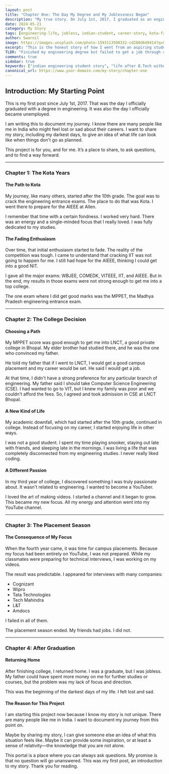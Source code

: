 ```yaml
---
layout: post
title: "Chapter One: The Day My Degree and My Joblessness Began"
description: "My true story. On July 1st, 2017, I graduated as an engineer without a job. This is the real account of my journey through Kota, college, and the hard reality I faced afterward."
date: 2024-05-21
category: My Story
tags: [engineering-life, jobless, indian-student, career-story, kota-factory, personal-journey]
author: Swarnil
image: https://images.unsplash.com/photo-1593113598332-cd288d649414?q=80&w=1920&auto=format&fit=crop # Image of a person on a journey
excerpt: "This is the honest story of how I went from an aspiring student in Kota to a distracted YouTuber in college, and finally, a B.Tech graduate with no campus placement. It’s for anyone who feels lost."
TLDR: "Finished my engineering degree but failed to get a job through campus placements. This is the real story of what happened and why I am starting this project."
comments: true
sidebar: true
keywords: ["indian engineering student story", "life after B.Tech without job", "campus placement failure", "real story of a student", "what to do after engineering in India", "Kota coaching experience"]
canonical_url: https://www.your-domain.com/my-story/chapter-one
---
```


## Introduction: My Starting Point

This is my first post since July 1st, 2017. That was the day I officially graduated with a degree in engineering. It was also the day I officially became unemployed.

I am writing this to document my journey. I know there are many people like me in India who might feel lost or sad about their careers. I want to share my story, including my darkest days, to give an idea of what life can look like when things don't go as planned.

This project is for you, and for me. It’s a place to share, to ask questions, and to find a way forward.

***

### Chapter 1: The Kota Years

#### The Path to Kota

My journey, like many others, started after the 10th grade. The goal was to crack the engineering entrance exams. The place to do that was Kota. I went there to prepare for the AIEEE at Allen.

I remember that time with a certain fondness. I worked very hard. There was an energy and a single-minded focus that I really loved. I was fully dedicated to my studies.

#### The Fading Enthusiasm

Over time, that initial enthusiasm started to fade. The reality of the competition was tough. I came to understand that cracking IIT was not going to happen for me. I still had hope for the AIEEE, thinking I could get into a good NIT.

I gave all the major exams: WBJEE, COMEDK, VITEEE, IIT, and AIEEE. But in the end, my results in those exams were not strong enough to get me into a top college.

The one exam where I did get good marks was the MPPET, the Madhya Pradesh engineering entrance exam.

***

### Chapter 2: The College Decision

#### Choosing a Path

My MPPET score was good enough to get me into LNCT, a good private college in Bhopal. My elder brother had studied there, and he was the one who convinced my father.

He told my father that if I went to LNCT, I would get a good campus placement and my career would be set. He said I would get a job.

At that time, I didn't have a strong preference for any particular branch of engineering. My father said I should take Computer Science Engineering (CSE). I had wanted to go to VIT, but I knew my family was poor and we couldn't afford the fees. So, I agreed and took admission in CSE at LNCT Bhopal.

#### A New Kind of Life

My academic downfall, which had started after the 10th grade, continued in college. Instead of focusing on my career, I started enjoying life in other ways.

I was not a good student. I spent my time playing snooker, staying out late with friends, and sleeping late in the mornings. I was living a life that was completely disconnected from my engineering studies. I never really liked coding.

#### A Different Passion

In my third year of college, I discovered something I was truly passionate about. It wasn't related to engineering. I wanted to become a YouTuber.

I loved the art of making videos. I started a channel and it began to grow. This became my new focus. All my energy and attention went into my YouTube channel.

***

### Chapter 3: The Placement Season

#### The Consequence of My Focus

When the fourth year came, it was time for campus placements. Because my focus had been entirely on YouTube, I was not prepared. While my classmates were preparing for technical interviews, I was working on my videos.

The result was predictable. I appeared for interviews with many companies:
- Cognizant
- Wipro
- Tata Technologies
- Tech Mahindra
- L&T
- Amdocs

I failed in all of them.

The placement season ended. My friends had jobs. I did not.

***

### Chapter 4: After Graduation

#### Returning Home

After finishing college, I returned home. I was a graduate, but I was jobless. My father could have spent more money on me for further studies or courses, but the problem was my lack of focus and direction.

This was the beginning of the darkest days of my life. I felt lost and sad.

#### The Reason for This Project

I am starting this project now because I know my story is not unique. There are many people like me in India. I want to document my journey from this point on.

Maybe by sharing my story, I can give someone else an idea of what this situation feels like. Maybe it can provide some inspiration, or at least a sense of relativity—the knowledge that you are not alone.

This portal is a place where you can always ask questions. My promise is that no question will go unanswered. This was my first post, an introduction to my story. Thank you for reading.